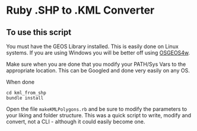 # Ruby .SHP to .KML Converter

## To use this script
You must have the GEOS Library installed. This is easily done on Linux systems. If you are using Windows you will be better off using [OSGEOS4w](https://trac.osgeo.org/osgeo4w/).

Make sure when you are done that you modify your PATH/Sys Vars to the appropriate location. This can be Googled and done very easily on any OS.

When done
```
cd kml_from_shp
bundle install
```

Open the file `makeKMLPolygons.rb` and be sure to modify the parameters to your liking and folder structure. This was a quick script to write, modify  and convert, not a CLI - although it could easily become one.
